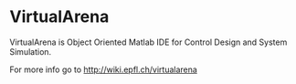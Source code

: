 VirtualArena
============

VirtualArena is Object Oriented Matlab IDE for Control Design and System Simulation.

For more info go to http://wiki.epfl.ch/virtualarena 
